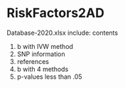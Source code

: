 # RiskFactors2AD

Database-2020.xlsx include:
contents
1) b with IVW method
2) SNP information
3) references
4) b with 4 methods
5) p-values less than .05
